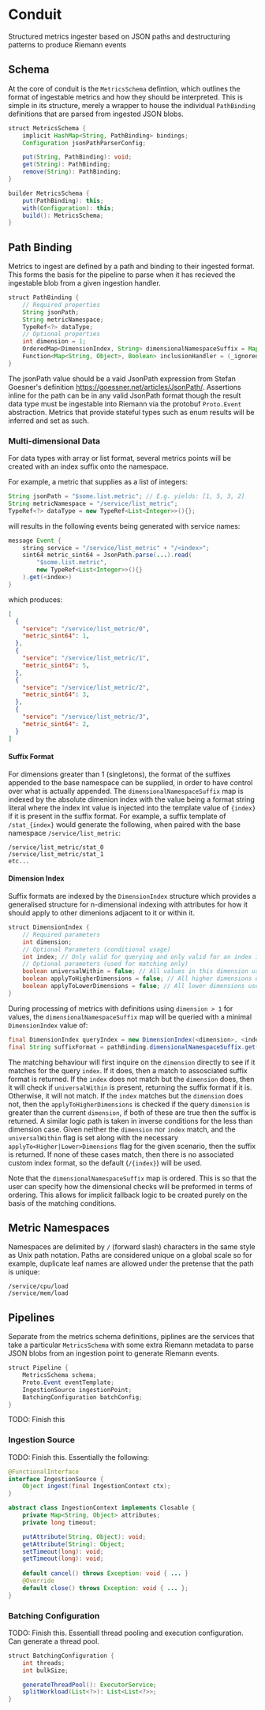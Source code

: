 # Conduit
Structured metrics ingester based on JSON paths and destructuring patterns to produce Riemann events

## Schema

At the core of conduit is the `MetricsSchema` defintion, which outlines the format of ingestable metrics and how they
should be interpreted. This is simple in its structure, merely a wrapper to house the individual `PathBinding` definitions
that are parsed from ingested JSON blobs.

```java
struct MetricsSchema {
	implicit HashMap<String, PathBinding> bindings;
	Configuration jsonPathParserConfig;

	put(String, PathBinding): void;
	get(String): PathBinding;
	remove(String): PathBinding;
}

builder MetricsSchema {
	put(PathBinding): this;
	with(Configuration): this;
	build(): MetricsSchema;
}
```

## Path Binding
Metrics to ingest are defined by a path and binding to their ingested format.
This forms the basis for the pipeline to parse when it has recieved the ingestable blob from a given ingestion handler.

```java
struct PathBinding {
	// Required properties
	String jsonPath;
	String metricNamespace;
	TypeRef<?> dataType;
	// Optional properties
	int dimension = 1;
	OrderedMap<DimensionIndex, String> dimensionalNamespaceSuffix = Map.of();
	Function<Map<String, Object>, Boolean> inclusionHandler = (_ignored) -> true;
}
```

The jsonPath value should be a vaid JsonPath expression from Stefan Goesner's definition <https://goessner.net/articles/JsonPath/>.
Assertions inline for the path can be in any valid JsonPath format though the result data type must be ingestable into Riemann
via the protobuf `Proto.Event` abstraction. Metrics that provide stateful types such as enum results will be inferred and set as such.

### Multi-dimensional Data
For data types with array or list format, several metrics points will be created with an index suffix onto the namespace.

For example, a metric that supplies as a list of integers:

```java
String jsonPath = "$some.list.metric"; // E.g. yields: [1, 5, 3, 2]
String metricNamespace = "/service/list_metric";
TypeRef<?> dataType = new TypeRef<List<Integer>>(){};
```

will results in the following events being generated with service names:

```java
message Event {
	string service = "/service/list_metric" + "/<index>";
	sint64 metric_sint64 = JsonPath.parse(...).read(
		"$some.list.metric",
		new TypeRef<List<Integer>>(){}
	).get(<index>)
}
```

which produces:

```json
[
  {
    "service": "/service/list_metric/0",
	"metric_sint64": 1,
  },
  {
    "service": "/service/list_metric/1",
	"metric_sint64": 5,
  },
  {
    "service": "/service/list_metric/2",
	"metric_sint64": 3,
  },
  {
    "service": "/service/list_metric/3",
	"metric_sint64": 2,
  }
]
```

#### Suffix Format

For dimensions greater than 1 (singletons), the format of the suffixes appended  to the base namespace can be supplied,
in order to have control over what is actually appended. The `dimensionalNamespaceSuffix` map is indexed by the absolute
dimenion index with the value being a format string literal where the index int value is injected into the template value of
`{index}` if it is present in the suffix format. For example, a suffix template of `/stat_{index}` would generate the following,
when paired with the base namespace `/service/list_metric`:

```
/service/list_metric/stat_0
/service/list_metric/stat_1
etc...
```
#### Dimension Index

Suffix formats are indexed by the `DimensionIndex` structure which provides a generalised structure for n-dimensional indexing
with attributes for how it should apply to other dimenions adjacent to it or within it.

```java
struct DimensionIndex {
	// Required parameters
	int dimension;
	// Optional Parameters (conditional usage)
	int index; // Only valid for querying and only valid for an index if not using universalWithin
	// Optional parameters (used for matching only)
	boolean universalWithin = false; // All values in this dimension use this suffix
	boolean applyToHigherDimensions = false; // All higher dimensions use this suffix (stacks with universalWithin)
	boolean applyToLowerDimensions = false; // All lower dimensions use this suffix (stacks with universalWithin)
}
```

During processing of metrics with definitions using `dimension > 1` for values, the `dimensionalNamespaceSuffix` map will be
queried with a minimal `DimensionIndex` value of:

```java
final DimensionIndex queryIndex = new DimensionIndex(<dimension>, <index>);
final String suffixFormat = pathBinding.dimensionalNamespaceSuffix.get(queryIndex);
```

The matching behaviour will first inquire on the `dimension` directly to see if it matches for the query `index`. If it does,
then a match to assosciated suffix format is returned. If the `index` does not match but the `dimension` does,
then it will check if `universalWithin` is present, returning the suffix format if it is. Otherwise, it will not match. If
the `index` matches but the `dimension` does not, then the `applyToHigherDimensions` is checked if the query `dimension` is
greater than the current `dimension`, if both of these are true then the suffix is returned. A similar logic path is taken in
inverse conditions for the less than dimension case. Given neither the `dimension` nor `index` match, and the `universalWithin`
flag is set along with the necessary `applyTo<Higher|Lower>Dimensions` flag for the given scenario, then the suffix is returned.
If none of these cases match, then there is no associated custom index format, so the default (`/{index}`) will be used.

Note that the `dimensionalNamespaceSuffix` map is ordered. This is so that the user can specify how the dimensional checks will
be preformed in terms of ordering. This allows for implicit fallback logic to be created purely on the basis of the matching
conditions.

## Metric Namespaces
Namespaces are delimited by `/` (forward slash) characters in the same style as Unix path notation. Paths are considered
unique on a global scale so for example, duplicate leaf names are allowed under the pretense that the path is unique:

```
/service/cpu/load
/service/mem/load
```

## Pipelines

Separate from the metrics schema definitions, piplines are the services that take a particular `MetricsSchema` with some extra
Riemann metadata to parse JSON blobs from an ingestion point to generate Riemann events.

```java
struct Pipeline {
	MetricsSchema schema;
	Proto.Event eventTemplate;
	IngestionSource ingestionPoint;
	BatchingConfiguration batchConfig;
}
```

TODO: Finish this

### Ingestion Source

TODO: Finish this. Essentially the following:
```java
@FunctionalInterface
interface IngestionSource {
	Object ingest(final IngestionContext ctx);
}

abstract class IngestionContext implements Closable {
	private Map<String, Object> attributes;
	private long timeout;

	putAttribute(String, Object): void;
	getAttribute(String): Object;
	setTimeout(long): void;
	getTimeout(long): void;
	
	default cancel() throws Exception: void { ... }
	@Override
	default close() throws Exception: void { ... };
}
```

### Batching Configuration

TODO: Finish this. Essentiall thread pooling and execution configuration. Can generate a thread pool.

```java
struct BatchingConfiguration {
	int threads;
	int bulkSize;

	generateThreadPool(): ExecutorService;
	splitWorkload(List<?>): List<List<?>>;
}
```
